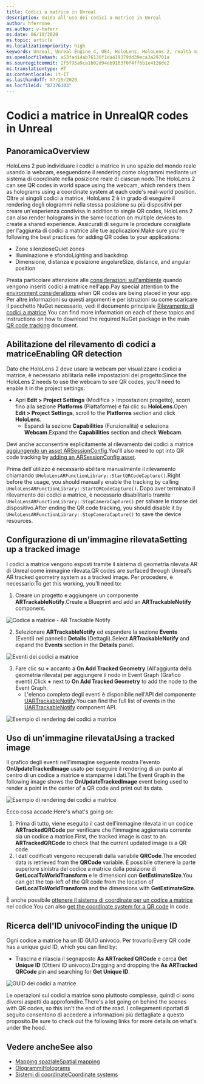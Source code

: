 ```yaml
---
title: Codici a matrice in Unreal
description: Guida all'uso dei codici a matrice in Unreal
author: hferrone
ms.author: v-haferr
ms.date: 06/10/2020
ms.topic: article
ms.localizationpriority: high
keywords: Unreal, Unreal Engine 4, UE4, HoloLens, HoloLens 2, realtà mista, sviluppo, funzionalità, documentazione, guide, ologrammi, codici a matrice
ms.openlocfilehash: a53fad14ab76136f1da419379dd39eca3a29701a
ms.sourcegitcommit: 2f5f95a9ca1b02d94eb9163f0f4ff6b1e4126de2
ms.translationtype: HT
ms.contentlocale: it-IT
ms.lasthandoff: 07/29/2020
ms.locfileid: "87376103"
---
```

# <a name="qr-codes-in-unreal"></a><span data-ttu-id="91581-104">Codici a matrice in Unreal</span><span class="sxs-lookup"><span data-stu-id="91581-104">QR codes in Unreal</span></span>

## <a name="overview"></a><span data-ttu-id="91581-105">Panoramica</span><span class="sxs-lookup"><span data-stu-id="91581-105">Overview</span></span>

<span data-ttu-id="91581-106">HoloLens 2 può individuare i codici a matrice in uno spazio del mondo reale usando la webcam, eseguendone il rendering come ologrammi mediante un sistema di coordinate nella posizione reale di ciascun nodo.</span><span class="sxs-lookup"><span data-stu-id="91581-106">The HoloLens 2 can see QR codes in world space using the webcam, which renders them as holograms using a coordinate system at each code's real-world position.</span></span>  <span data-ttu-id="91581-107">Oltre ai singoli codici a matrice, HoloLens 2 è in grado di eseguire il rendering degli ologrammi nella stessa posizione su più dispositivi per creare un'esperienza condivisa.</span><span class="sxs-lookup"><span data-stu-id="91581-107">In addition to single QR codes, HoloLens 2 can also render holograms in the same location on multiple devices to create a shared experience.</span></span> <span data-ttu-id="91581-108">Assicurati di seguire le procedure consigliate per l'aggiunta di codici a matrice alle tue applicazioni:</span><span class="sxs-lookup"><span data-stu-id="91581-108">Make sure you're following the best practices for adding QR codes to your applications:</span></span>

- <span data-ttu-id="91581-109">Zone silenziose</span><span class="sxs-lookup"><span data-stu-id="91581-109">Quiet zones</span></span>
- <span data-ttu-id="91581-110">Illuminazione e sfondo</span><span class="sxs-lookup"><span data-stu-id="91581-110">Lighting and backdrop</span></span>
- <span data-ttu-id="91581-111">Dimensione, distanza e posizione angolare</span><span class="sxs-lookup"><span data-stu-id="91581-111">Size, distance, and angular position</span></span>

<span data-ttu-id="91581-112">Presta particolare attenzione alle [considerazioni sull'ambiente](environment-considerations-for-hololens.md) quando vengono inseriti codici a matrice nell'app.</span><span class="sxs-lookup"><span data-stu-id="91581-112">Pay special attention to the [environment considerations](environment-considerations-for-hololens.md) when QR codes are being placed in your app.</span></span> <span data-ttu-id="91581-113">Per altre informazioni su questi argomenti e per istruzioni su come scaricare il pacchetto NuGet necessario, vedi il documento principale [Rilevamento di codici a matrice](qr-code-tracking.md).</span><span class="sxs-lookup"><span data-stu-id="91581-113">You can find more information on each of these topics and instructions on how to download the required NuGet package in the main [QR code tracking](qr-code-tracking.md) document.</span></span> 

## <a name="enabling-qr-detection"></a><span data-ttu-id="91581-114">Abilitazione del rilevamento di codici a matrice</span><span class="sxs-lookup"><span data-stu-id="91581-114">Enabling QR detection</span></span>
<span data-ttu-id="91581-115">Dato che HoloLens 2 deve usare la webcam per visualizzare i codici a matrice, è necessario abilitarla nelle impostazioni del progetto:</span><span class="sxs-lookup"><span data-stu-id="91581-115">Since the HoloLens 2 needs to use the webcam to see QR codes, you'll need to enable it in the project settings:</span></span>
- <span data-ttu-id="91581-116">Apri **Edit > Project Settings** (Modifica > Impostazioni progetto), scorri fino alla sezione **Platforms** (Piattaforme) e fai clic su **HoloLens**.</span><span class="sxs-lookup"><span data-stu-id="91581-116">Open **Edit > Project Settings**, scroll to the **Platforms** section and click **HoloLens**.</span></span>
    + <span data-ttu-id="91581-117">Espandi la sezione **Capabilities** (Funzionalità) e seleziona **Webcam**.</span><span class="sxs-lookup"><span data-stu-id="91581-117">Expand the **Capabilities** section and check **Webcam**.</span></span>  

<span data-ttu-id="91581-118">Devi anche acconsentire esplicitamente al rilevamento dei codici a matrice [aggiungendo un asset ARSessionConfig](https://docs.microsoft.com/windows/mixed-reality/unreal-uxt-ch3#adding-the-session-asset).</span><span class="sxs-lookup"><span data-stu-id="91581-118">You'll also need to opt into QR code tracking by [adding an ARSessionConfig asset](https://docs.microsoft.com/windows/mixed-reality/unreal-uxt-ch3#adding-the-session-asset).</span></span>

<span data-ttu-id="91581-119">Prima dell'utilizzo è necessario abilitare manualmente il rilevamento chiamando `UHoloLensARFunctionLibrary::StartQRCodeCapture()`.</span><span class="sxs-lookup"><span data-stu-id="91581-119">Right before the usage, you should manually enable the tracking by calling `UHoloLensARFunctionLibrary::StartQRCodeCapture()`.</span></span> <span data-ttu-id="91581-120">Dopo aver terminato il rilevamento dei codici a matrice, è necessario disabilitarlo tramite `UHoloLensARFunctionLibrary::StopCameraCapture()` per salvare le risorse del dispositivo.</span><span class="sxs-lookup"><span data-stu-id="91581-120">After ending the QR code tracking, you should disable it by `UHoloLensARFunctionLibrary::StopCameraCapture()` to save the device resources.</span></span> 

## <a name="setting-up-a-tracked-image"></a><span data-ttu-id="91581-121">Configurazione di un'immagine rilevata</span><span class="sxs-lookup"><span data-stu-id="91581-121">Setting up a tracked image</span></span>

<span data-ttu-id="91581-122">I codici a matrice vengono esposti tramite il sistema di geometria rilevata AR di Unreal come immagine rilevata.</span><span class="sxs-lookup"><span data-stu-id="91581-122">QR codes are surfaced through Unreal’s AR tracked geometry system as a tracked image.</span></span> <span data-ttu-id="91581-123">Per procedere, è necessario:</span><span class="sxs-lookup"><span data-stu-id="91581-123">To get this working, you'll need to:</span></span>
1. <span data-ttu-id="91581-124">Creare un progetto e aggiungere un componente **ARTrackableNotify**.</span><span class="sxs-lookup"><span data-stu-id="91581-124">Create a Blueprint and add an **ARTrackableNotify** component.</span></span>

![Codice a matrice - AR Trackable Notify](images/unreal-spatialmapping-artrackablenotify.PNG)

2. <span data-ttu-id="91581-126">Selezionare **ARTrackableNotify** ed espandere la sezione **Events** (Eventi) nel pannello **Details** (Dettagli).</span><span class="sxs-lookup"><span data-stu-id="91581-126">Select **ARTrackableNotify** and expand the **Events** section in the **Details** panel.</span></span> 

![Eventi dei codici a matrice](images/unreal-spatialmapping-events.PNG)

3. <span data-ttu-id="91581-128">Fare clic su **+** accanto a **On Add Tracked Geometry** (All'aggiunta della geometria rilevata) per aggiungere il nodo in Event Graph (Grafico eventi).</span><span class="sxs-lookup"><span data-stu-id="91581-128">Click **+** next to **On Add Tracked Geometry** to add the node to the Event Graph.</span></span>
    - <span data-ttu-id="91581-129">L'elenco completo degli eventi è disponibile nell'API del componente [UARTrackableNotify](https://docs.unrealengine.com/API/Runtime/AugmentedReality/UARTrackableNotifyComponent/index.html).</span><span class="sxs-lookup"><span data-stu-id="91581-129">You can find the full list of events in the [UARTrackableNotify](https://docs.unrealengine.com/API/Runtime/AugmentedReality/UARTrackableNotifyComponent/index.html) component API.</span></span> 

![Esempio di rendering dei codici a matrice](images/unreal-qr-codes-tracked-geometry.png)

## <a name="using-a-tracked-image"></a><span data-ttu-id="91581-131">Uso di un'immagine rilevata</span><span class="sxs-lookup"><span data-stu-id="91581-131">Using a tracked image</span></span>
<span data-ttu-id="91581-132">Il grafico degli eventi nell'immagine seguente mostra l'evento **OnUpdateTrackedImage** usato per eseguire il rendering di un punto al centro di un codice a matrice e stamparne i dati.</span><span class="sxs-lookup"><span data-stu-id="91581-132">The Event Graph in the following image shows the **OnUpdateTrackedImage** event being used to render a point in the center of a QR code and print out its data.</span></span> 

![Esempio di rendering dei codici a matrice](images/unreal-qr-render.PNG)

<span data-ttu-id="91581-134">Ecco cosa accade:</span><span class="sxs-lookup"><span data-stu-id="91581-134">Here's what's going on:</span></span>
1. <span data-ttu-id="91581-135">Prima di tutto, viene eseguito il cast dell'immagine rilevata in un codice **ARTrackedQRCode** per verificare che l'immagine aggiornata corrente sia un codice a matrice.</span><span class="sxs-lookup"><span data-stu-id="91581-135">First, the tracked image is cast to an **ARTrackedQRCode** to check that the current updated image is a QR code.</span></span>  
2. <span data-ttu-id="91581-136">I dati codificati vengono recuperati dalla variabile **QRCode**.</span><span class="sxs-lookup"><span data-stu-id="91581-136">The encoded data is retrieved from the **QRCode** variable.</span></span> <span data-ttu-id="91581-137">È possibile ottenere la parte superiore sinistra del codice a matrice dalla posizione di **GetLocalToWorldTransform** e le dimensioni con **GetEstimateSize**.</span><span class="sxs-lookup"><span data-stu-id="91581-137">You can get the top-left of the QR code from the location of **GetLocalToWorldTransform** and the dimensions with **GetEstimateSize**.</span></span> 

<span data-ttu-id="91581-138">È anche possibile [ottenere il sistema di coordinate per un codice a matrice](https://docs.microsoft.com/windows/mixed-reality/qr-code-tracking#getting-the-coordinate-system-for-a-qr-code) nel codice.</span><span class="sxs-lookup"><span data-stu-id="91581-138">You can also [get the coordinate system for a QR code](https://docs.microsoft.com/windows/mixed-reality/qr-code-tracking#getting-the-coordinate-system-for-a-qr-code) in code.</span></span>

## <a name="finding-the-unique-id"></a><span data-ttu-id="91581-139">Ricerca dell'ID univoco</span><span class="sxs-lookup"><span data-stu-id="91581-139">Finding the unique ID</span></span>
<span data-ttu-id="91581-140">Ogni codice a matrice ha un ID GUID univoco. Per trovarlo:</span><span class="sxs-lookup"><span data-stu-id="91581-140">Every QR code has a unique guid ID, which you can find by:</span></span>
- <span data-ttu-id="91581-141">Trascina e rilascia il segnaposto **As ARTracked QRCode** e cerca **Get Unique ID** (Ottieni ID univoco).</span><span class="sxs-lookup"><span data-stu-id="91581-141">Dragging and dropping the **As ARTracked QRCode**  pin and searching for **Get Unique ID**.</span></span>

![GUID dei codici a matrice](images/unreal-qr-guid.PNG)

<span data-ttu-id="91581-143">Le operazioni sui codici a matrice sono piuttosto complesse, quindi ci sono diversi aspetti da approfondire.</span><span class="sxs-lookup"><span data-stu-id="91581-143">There's a lot going on behind the scenes with QR codes, so this isn't the end of the road.</span></span> <span data-ttu-id="91581-144">I collegamenti riportati di seguito consentono di accedere a informazioni più dettagliate a questo proposito.</span><span class="sxs-lookup"><span data-stu-id="91581-144">Be sure to check out the following links for more details on what's under the hood.</span></span>

## <a name="see-also"></a><span data-ttu-id="91581-145">Vedere anche</span><span class="sxs-lookup"><span data-stu-id="91581-145">See also</span></span>
* [<span data-ttu-id="91581-146">Mapping spaziale</span><span class="sxs-lookup"><span data-stu-id="91581-146">Spatial mapping</span></span>](spatial-mapping.md)
* [<span data-ttu-id="91581-147">Ologrammi</span><span class="sxs-lookup"><span data-stu-id="91581-147">Holograms</span></span>](hologram.md)
* [<span data-ttu-id="91581-148">Sistemi di coordinate</span><span class="sxs-lookup"><span data-stu-id="91581-148">Coordinate systems</span></span>](coordinate-systems.md)
